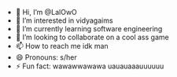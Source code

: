 - 👋 Hi, I’m @LalOwO
- 👀 I’m interested in vidyagaims
- 🌱 I’m currently learning software engineering
- 💞️ I’m looking to collaborate on a cool ass game
- 📫 How to reach me idk man
- 😄 Pronouns: s/her
- ⚡ Fun fact: wawawwawawa uauauaaauuuuuu

<!---
LalOwO/LalOwO is a ✨ special ✨ repository because its `README.md` (this file) appears on your GitHub profile.
You can click the Preview link to take a look at your changes.
--->

